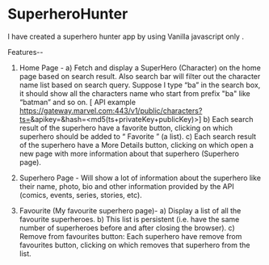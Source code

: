 # SuperheroHunter

I have created a superhero hunter app by  using Vanilla javascript only .

Features--
  1. Home Page - 
      a) Fetch and display a SuperHero (Character) on the home page based on search result. Also search bar will filter out the character name list based on search query.
         Suppose I type “ba” in the search box, it should show all the characters name who start from prefix "ba" like “batman” and so on. 
         [ API example https://gateway.marvel.com:443/v1/public/characters?ts=<time-stamp>&apikey=<public-key>&hash=<md5(ts+privateKey+publicKey)>]
      b)  Each search result of the superhero have a favorite button, clicking on which superhero should be added to “ Favorite ” (a list).
      c) Each search result of the superhero have a More Details button, clicking on which open a new page with more information about that superhero (Superhero page).
     
  3. Superhero Page -
      Will show a lot of information about the superhero like their name, photo, bio and other information provided by the API (comics, events, series, stories, etc).

  4. Favourite (My favourite superhero page)-
      a) Display a list of all the favourite superheroes.
      b) This list is persistent (i.e. have the same number of superheroes before and after closing the browser).
      c) Remove from favourites button: Each superhero have remove from favourites button, clicking on which removes that superhero from the list.



